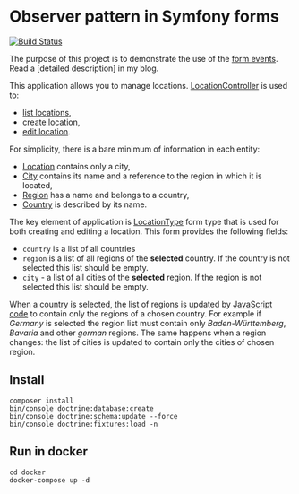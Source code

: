 # Observer pattern in Symfony forms

[![Build Status](https://travis-ci.org/vria/observer-pattern-symfony-forms.svg?branch=master)](https://travis-ci.org/vria/observer-pattern-symfony-forms)

The purpose of this project is to demonstrate the use of the [form events].
Read a [detailed description] in my blog.

This application allows you to manage locations. [LocationController] is used
to:
- [list locations],
- [create location],
- [edit location].

For simplicity, there is a bare minimum of information in each entity:
- [Location] contains only a city,
- [City] contains its name and a reference to the region in which it is located,
- [Region] has a name and belongs to a country,
- [Country] is described by its name.

The key element of application is [LocationType] form type that is used for both
creating and editing a location. This form provides the following fields:

- `country` is a list of all countries
- `region` is a list of all regions of the **selected** country. If the country 
  is not selected this list should be empty.
- `city` - a list of all cities of the **selected** region. If the region is not
  selected this list should be empty.

When a country is selected, the list of regions is updated by [JavaScript code]
to contain only the regions of a chosen country. For example if *Germany* is 
selected the region list must contain only *Baden-Württemberg*, *Bavaria* and
other *german* regions. The same happens when a region changes: the list of
cities is updated to contain only the cities of chosen region.

## Install
```
composer install
bin/console doctrine:database:create
bin/console doctrine:schema:update --force
bin/console doctrine:fixtures:load -n
```

## Run in docker
```
cd docker
docker-compose up -d
```

[form events]: https://symfony.com/doc/current/form/events.html
[LocationController]: src/Controller/LocationController.php
[list locations]: src/Controller/LocationController.php#L44
[create location]: src/Controller/LocationController.php#L66
[edit location]: src/Controller/LocationController.php#L102
[Location]: src/Entity/Location.php
[City]: src/Entity/City.php
[Region]: src/Entity/Region.php
[Country]: src/Entity/Country.php
[LocationType]: src/Form/Type/LocationType.php
[JavaScript code]: public/js/location_form.js
